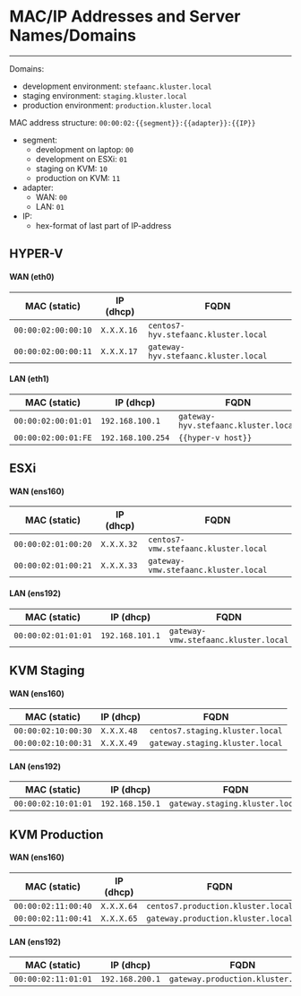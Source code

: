 # MAC/IP Addresses and Server Names/Domains
---

Domains:
- development environment: `stefaanc.kluster.local`
- staging environment: `staging.kluster.local`
- production environment: `production.kluster.local`

MAC address structure: `00:00:02:{{segment}}:{{adapter}}:{{IP}}`
- segment: 
    - development on laptop: `00`
    - development on ESXi: `01`
    - staging on KVM: `10`
    - production on KVM: `11`
- adapter:
    - WAN: `00`
    - LAN: `01`
- IP:
    - hex-format of last part of IP-address



## HYPER-V

#### WAN (eth0)

MAC (static)        | IP (dhcp)         | FQDN
--------------------|-------------------|--------------------------
`00:00:02:00:00:10` | `X.X.X.16`        | `centos7-hyv.stefaanc.kluster.local`
`00:00:02:00:00:11` | `X.X.X.17`        | `gateway-hyv.stefaanc.kluster.local`

#### LAN (eth1)

MAC (static)        | IP (dhcp)         | FQDN
--------------------|-------------------|--------------------------
`00:00:02:00:01:01` | `192.168.100.1`   | `gateway-hyv.stefaanc.kluster.local`
`00:00:02:00:01:FE` | `192.168.100.254` | `{{hyper-v host}}`



## ESXi

#### WAN (ens160)

MAC (static)        | IP (dhcp)         | FQDN
--------------------|-------------------|--------------------------
`00:00:02:01:00:20` | `X.X.X.32`        | `centos7-vmw.stefaanc.kluster.local`
`00:00:02:01:00:21` | `X.X.X.33`        | `gateway-vmw.stefaanc.kluster.local`

#### LAN (ens192)

MAC (static)        | IP (dhcp)         | FQDN
--------------------|-------------------|--------------------------
`00:00:02:01:01:01` | `192.168.101.1`   | `gateway-vmw.stefaanc.kluster.local`



## KVM Staging

#### WAN (ens160)

MAC (static)        | IP (dhcp)         | FQDN
--------------------|-------------------|--------------------------
`00:00:02:10:00:30` | `X.X.X.48`        | `centos7.staging.kluster.local`
`00:00:02:10:00:31` | `X.X.X.49`        | `gateway.staging.kluster.local`

#### LAN (ens192)

MAC (static)        | IP (dhcp)         | FQDN
--------------------|-------------------|--------------------------
`00:00:02:10:01:01` | `192.168.150.1`   | `gateway.staging.kluster.local`



## KVM Production

#### WAN (ens160)

MAC (static)        | IP (dhcp)         | FQDN
--------------------|-------------------|--------------------------
`00:00:02:11:00:40` | `X.X.X.64`        | `centos7.production.kluster.local`
`00:00:02:11:00:41` | `X.X.X.65`        | `gateway.production.kluster.local`

#### LAN (ens192)

MAC (static)        | IP (dhcp)         | FQDN
--------------------|-------------------|--------------------------
`00:00:02:11:01:01` | `192.168.200.1`   | `gateway.production.kluster.local`

